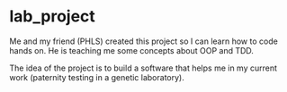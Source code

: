 # lab_project

Me and my friend (PHLS) created this project so I can learn how to code hands on.
He is teaching me some concepts about OOP and TDD.

The idea of the project is to build a software that helps me in my current work (paternity testing in a genetic laboratory).